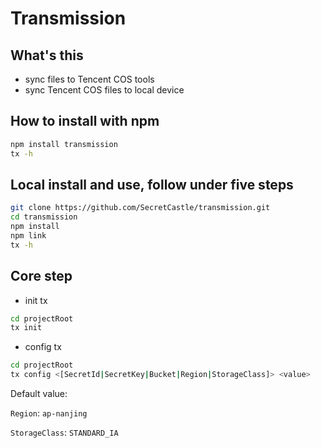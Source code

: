 # Transmission

## What's this

* sync files to Tencent COS tools
* sync Tencent COS files to local device

## How to install with npm

```bash
npm install transmission
tx -h
```

## Local install and use, follow under five steps

```bash
git clone https://github.com/SecretCastle/transmission.git
cd transmission
npm install
npm link
tx -h
```

## Core step

* init tx

```bash
cd projectRoot
tx init
```

* config tx

```bash
cd projectRoot
tx config <[SecretId|SecretKey|Bucket|Region|StorageClass]> <value>
```

Default value:

`Region`: `ap-nanjing`

`StorageClass`: `STANDARD_IA`



